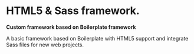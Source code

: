 # HTML5 & Sass framework.
__Custom framework based on Boilerplate framework__

A basic framework based on Boilerplate with HTML5 support and integrate Sass files for new web projects.
